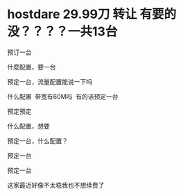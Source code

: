# hostdare 29.99刀  转让 有要的没？？？？一共13台


预订一台<img src="static/image/smiley/default/lol.gif" smilieid="12" border="0" alt="" />

什麼配置，要一台

预定一台，流量配置能说一下吗

什么配置&nbsp;&nbsp;带宽有60M吗&nbsp;&nbsp;有的话预定一台

预定预定

什么配置，想要

预定一台，什么配置？

预定一台

预定一台

这家最近好像不太稳我也不想续费了
